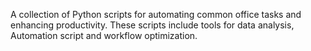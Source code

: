 A collection of Python scripts for automating common office tasks and enhancing productivity. These scripts include tools for data analysis, Automation script and workflow optimization. 
